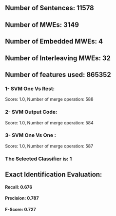 ## Number of Sentences: 11578
## Number of MWEs: 3149

## Number of Embedded MWEs: 4

## Number of Interleaving MWEs: 32
## Number of features used: 865352

### 1- SVM One Vs Rest: 
Score: 1.0, Number of merge operation: 588
### 2- SVM Output Code: 
Score: 1.0, Number of merge operation: 584
### 3- SVM One Vs One : 
Score: 1.0, Number of merge operation: 587
### The Selected Classifier is: 1
## Exact Identification Evaluation: 
#### Recall: 0.676
#### Precision: 0.787
#### F-Score: 0.727
